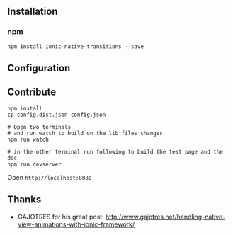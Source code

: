 ## Installation

### npm

`npm install ionic-native-transitions --save`

## Configuration



## Contribute

```
npm install
cp config.dist.json config.json

# Open two terminals
# and run watch to build on the lib files changes
npm run watch

# in the other terminal run following to build the test page and the doc
npm run devserver
```

Open ```http://localhost:8080```

## Thanks

* GAJOTRES for his great post: <http://www.gajotres.net/handling-native-view-animations-with-ionic-framework/>

